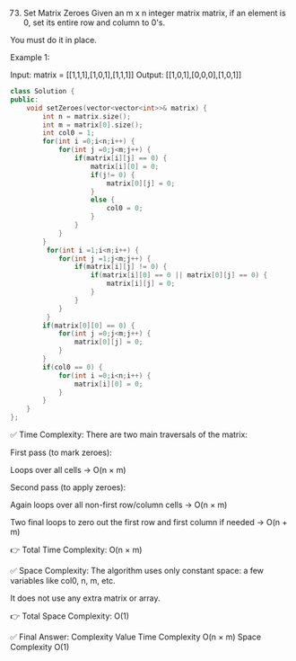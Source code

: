 73. Set Matrix Zeroes
Given an m x n integer matrix matrix, if an element is 0, set its entire row and column to 0's.

You must do it in place.

 

Example 1:


Input: matrix = [[1,1,1],[1,0,1],[1,1,1]]
Output: [[1,0,1],[0,0,0],[1,0,1]]

```cpp
class Solution {
public:
    void setZeroes(vector<vector<int>>& matrix) {
        int n = matrix.size();
        int m = matrix[0].size();
        int col0 = 1;
        for(int i =0;i<n;i++) {
            for(int j =0;j<m;j++) {
                if(matrix[i][j] == 0) {
                    matrix[i][0] = 0;
                    if(j!= 0) {
                        matrix[0][j] = 0;
                    }
                    else {
                        col0 = 0;
                    }
                }
            }
        }
         for(int i =1;i<n;i++) {
            for(int j =1;j<m;j++) {
                if(matrix[i][j] != 0) {
                    if(matrix[i][0] == 0 || matrix[0][j] == 0) {
                        matrix[i][j] = 0;
                    }
                }
            }
         }
        if(matrix[0][0] == 0) {
            for(int j =0;j<m;j++) {
                matrix[0][j] = 0;
            }
        }
        if(col0 == 0) {
            for(int i =0;i<n;i++) {
                matrix[i][0] = 0;
            }
        }
    }
};
```

✅ Time Complexity:
There are two main traversals of the matrix:

First pass (to mark zeroes):

Loops over all cells → O(n × m)

Second pass (to apply zeroes):

Again loops over all non-first row/column cells → O(n × m)

Two final loops to zero out the first row and first column if needed → O(n + m)

👉 Total Time Complexity:
O(n × m)

✅ Space Complexity:
The algorithm uses only constant space: a few variables like col0, n, m, etc.

It does not use any extra matrix or array.

👉 Total Space Complexity:
O(1)

✅ Final Answer:
Complexity	Value
Time Complexity	O(n × m)
Space Complexity	O(1)


